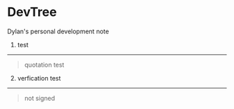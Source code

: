 # DevTree

Dylan's personal development note

1. test

---

> quotation
> test

2. verfication test

---

> not signed
